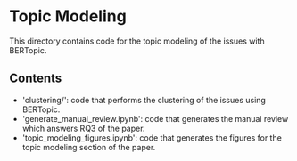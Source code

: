# Topic Modeling
This directory contains code for the topic modeling of the issues with BERTopic.

## Contents
- 'clustering/': code that performs the clustering of the issues using BERTopic.
- 'generate_manual_review.ipynb': code that generates the manual review which answers RQ3 of the paper.
- 'topic_modeling_figures.ipynb': code that generates the figures for the topic modeling section of the paper.